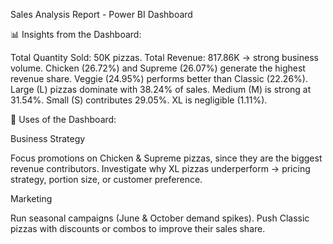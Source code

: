 Sales Analysis Report - Power BI Dashboard


📊 Insights from the Dashboard:

Total Quantity Sold: 50K pizzas.
Total Revenue: 817.86K → strong business volume.
Chicken (26.72%) and Supreme (26.07%) generate the highest revenue share.
Veggie (24.95%) performs better than Classic (22.26%).
Large (L) pizzas dominate with 38.24% of sales.
Medium (M) is strong at 31.54%.
Small (S) contributes 29.05%.
XL is negligible (1.11%).

📌 Uses of the Dashboard:

Business Strategy

Focus promotions on Chicken & Supreme pizzas, since they are the biggest revenue contributors.
Investigate why XL pizzas underperform → pricing strategy, portion size, or customer preference.

Marketing

Run seasonal campaigns (June & October demand spikes).
Push Classic pizzas with discounts or combos to improve their sales share.
